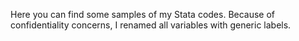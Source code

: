 Here you can find some samples of my Stata codes. Because of confidentiality concerns, I renamed all variables with generic labels.
